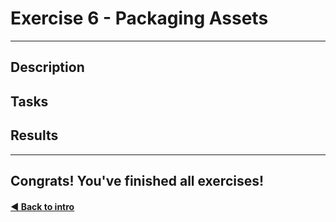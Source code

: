 # Exercise 6 - Packaging Assets
---


## Description


## Tasks


## Results


---
## Congrats! You've finished all exercises!

#### [◀ Back to intro](../)
